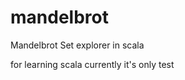 mandelbrot
==========

Mandelbrot Set explorer in scala

for learning scala
currently it's only test
